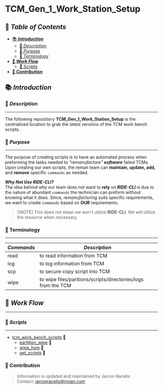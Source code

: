 # TCM_Gen_1_Work_Station_Setup

## :bookmark_tabs: ***Table of Contents***
* [:books: ***Introduction***](#books-introduction)
    * [:blue_book: _Description_](#blue_book-description)
    * [:green_book: _Purpose_](#green_book-purpose)
    * [:notebook: _Terminology_](#terminology)
* [:arrows_counterclockwise: ***Work Flow***](#arrows_counterclockwise-work-flow)
    * [:notebook: _Scripts_](#notebook-scripts)
* [:bust_in_silhouette: ***Contribution***](#contribution)


## :books: ***Introduction***

### :blue_book: ***Description*** 

---

The following repositiory **TCM_Gen_1_Work_Station_Setup** is the centrialized location to grab the latest versions of the TCM work bench scripts.

### :green_book: ***Purpose***

---

The purpose of creating scripts is to have an automated process when preforming the tasks needed to _"remanufacture"_ ***software*** failed TCMs. Upon creating our own scripts, the reman team can **maintain, update, add,** and **remove** specific `commands` as needed.

***Why Not Use RIDE-CLI?***  
The idea behind why our team does not want to **rely** on ***RIDE-CLI*** is due to the nature of abundant `commands` the technician can preform without knowing what it does. Since, _remanufacturing_ suits specific requirements, we want to create `commands` based on ***OUR*** requirements.

> ![NOTE]
> This does not mean we won't utilize **RIDE-CLI**. We will utilize the resource when necessary.

### :notebook: Terminology

---

|       _Commands_                  |       _Description_              |
----------------------------------|--------------------------------|
|       read      | to read information from TCM                     
|       log       | to log information from TCM 
|       scp       | to secure copy script into TCM                                       
|       wipe      | to wipe files/paritions/scripts/directories/logs from the TCM

## :arrows_counterclockwise: ***Work Flow***

---


### :notebook: ***Scripts***

---

- [tcm_work_bench_scripts](https://gitlab.com/jarronracelis/tcm_gen_1_work_station_setup/-/tree/main/tcm_work_bench_scripts) :open_file_folder:
    - [partition_wipe](https://gitlab.com/jarronracelis/tcm_gen_1_work_station_setup/-/tree/main/tcm_work_bench_scripts/partition_wipe) :open_file_folder:
    - [wipe_hsm](https://gitlab.com/jarronracelis/tcm_gen_1_work_station_setup/-/tree/main/tcm_work_bench_scripts/wipe_hsm) :open_file_folder:
    - [get_scripts](https://gitlab.com/jarronracelis/tcm_gen_1_work_station_setup/-/tree/main/tcm_work_bench_scripts/get_scripts) :open_file_folder:


### :bust_in_silhouette: Contribution
>  Information is updated and maintained by Jarron Racelis \
>  Contact: jarronracelis@rivian.com

